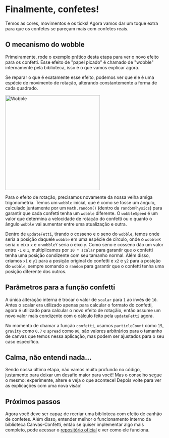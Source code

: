# Finalmente, confetes!

Temos as cores, movimentos e os ticks! Agora vamos dar um toque extra para que os confetes se pareçam mais com confetes reais.

## O mecanismo do wobble

Primeiramente, rode o exemplo prático desta etapa para ver o novo efeito para os confetti. Esse efeito de "papel picado" é chamado de "wobble" internamente pela biblioteca, isso é o que vamos explicar agora.

Se reparar o que é exatamente esse efeito, podemos ver que ele é uma espécie de movimento de rotação, alterando constantemente a forma de cada quadrado.

<img src="/wobble-1.gif" alt="Wobble" width="300">
<br />

Para o efeito de rotação, precisamos novamente da nossa velha amiga trigonometria. Temos um `wobble` inicial, que é como se fosse um ângulo, calculado juntamente por um `Math.random()` (dentro da `randomPhysics`) para garantir que cada confetti tenha um `wobble` diferente. O `wobbleSpeed` é um valor que determina a velocidade de rotação do confetti ou o quanto o ângulo `wobble` vai aumentar entre uma atualização e outra.

Dentro de `updateFetti`, tirando o cosseno e o seno do `wobble`, temos onde seria a posição daquele `wobble` em uma espécie de círculo, onde o `wobbleX` seria o eixo `x` e o `wobbleY` seria o eixo `y`. Como seno e cosseno dão um valor entre `-1` e `1`, multiplicamos por `10 * scalar` para garantir que o confetti tenha uma posição condizente com seu tamanho normal. Além disso, criamos `x1` e `y1` para a posição original do confetti e `x2` e `y2` para a posição do `wobble`, sempre somando o `random` para garantir que o confetti tenha uma posição diferente dos outros.

## Parâmetros para a função confetti

A única alteração interna é trocar o valor de `scalar` para `1` ao invés de `10`. Antes o scalar era utilizado apenas para calcular o formato do confetti, agora é utilizado para calcular o novo efeito de rotaçãio, então assume um novo valor mais condizente com o cálculo feito pela `updateFetti` agora.

No momento de chamar a função `confetti`, usamos `particleCount` como `15`, `gravity` como `0.7` e `spread` como `90`, são valores arbitrários para o tamanho de canvas que temos nessa aplicação, mas podem ser ajustados para o seu caso específico.

## Calma, não entendi nada...

Sendo nossa última etapa, não vamos muito profundo no código, justamente para deixar um desafio maior para você! Mas o conselho segue o mesmo: experimente, altere e veja o que acontece! Depois volte para ver as explicações com uma nova visão!

## Próximos passos

Agora você deve ser capaz de recriar uma biblioteca com efeito de canhão de confetes. Além disso, entender melhor o funcionamento interno da biblioteca Canvas-Confetti, então se quiser implementar algo mais completo, pode acessar o [repositório oficial](https://github.com/catdad/canvas-confetti) e ver como ele funciona.


